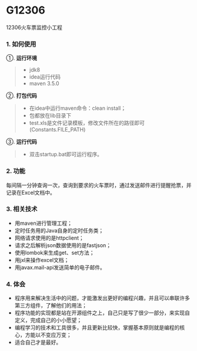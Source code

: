 # G12306
12306火车票监控小工程

### 1. 如何使用
①. **运行环境**

>- jdk8
>- idea运行代码
>- maven 3.5.0

②. **打包代码** 

>- 在idea中运行maven命令：clean install；
>- 包都放在lib目录下
>- test.xls是文件记录模板，修改文件所在的路径即可(Constants.FILE_PATH)

③. **运行代码**
 
>- 双击startup.bat即可运行程序。

### 2. 功能
每间隔一分钟查询一次，查询到要求的火车票时，通过发送邮件进行提醒抢票，并记录在Excel文档中。

### 3. 相关技术
- 用maven进行管理工程；
- 定时任务用的Java自身的定时任务类；
- 网络请求使用的是httpclient；
- 请求之后解析json数据使用的是fastjson；
- 使用lombok来生成get、set方法；
- 用jxl来操作excel文档；
- 用javax.mail-api发送简单的电子邮件。

### 4. 体会
- 程序用来解决生活中的问题，才能激发出更好的编程兴趣，并且可以串联许多第三方组件，了解他们的用法；
- 程序功能的实现都是站在开源组件之上，自己只是写了很少一部分，来实现自定义，完成自己的小小愿望；
- 编程学习的技术和工具很多，并且更新比较快，掌握基本原则就是编程的核心，方能以不变应万变；
- 适合自己才是最好。